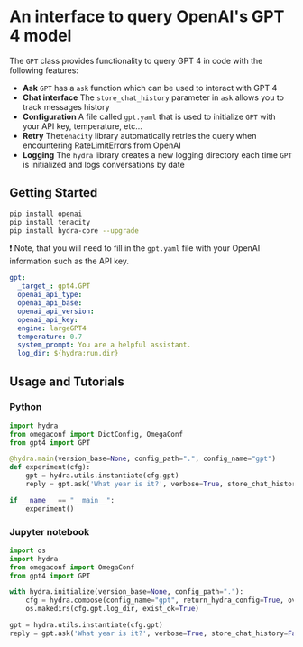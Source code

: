 # An interface to query OpenAI's GPT 4 model

The `GPT` class provides functionality to query GPT 4 in code with the following features:

- **Ask** `GPT` has a `ask` function which can be used to interact with GPT 4  
- **Chat interface** The `store_chat_history` parameter in `ask` allows you to track messages history  
- **Configuration** A file called `gpt.yaml` that is used to initialize `GPT` with your API key, temperature, etc...
- **Retry** The`tenacity` library automatically retries the query when encountering RateLimitErrors from OpenAI
- **Logging** The `hydra` library creates a new logging directory each time `GPT` is initialized and logs conversations by date

## Getting Started 

```bash
pip install openai
pip install tenacity
pip install hydra-core --upgrade
```

:exclamation: Note, that you will need to fill in the `gpt.yaml` file with your OpenAI information such as the API key. 

```YAML
gpt: 
  _target_: gpt4.GPT
  openai_api_type:  
  openai_api_base: 
  openai_api_version: 
  openai_api_key: 
  engine: largeGPT4
  temperature: 0.7
  system_prompt: You are a helpful assistant.
  log_dir: ${hydra:run.dir}
```

## Usage and Tutorials 

### Python
```python
import hydra
from omegaconf import DictConfig, OmegaConf
from gpt4 import GPT 

@hydra.main(version_base=None, config_path=".", config_name="gpt")
def experiment(cfg): 
    gpt = hydra.utils.instantiate(cfg.gpt)
    reply = gpt.ask('What year is it?', verbose=True, store_chat_history=False)

if __name__ == "__main__":
    experiment()
```

### Jupyter notebook 

```python
import os
import hydra 
from omegaconf import OmegaConf
from gpt4 import GPT 

with hydra.initialize(version_base=None, config_path="."):
    cfg = hydra.compose(config_name="gpt", return_hydra_config=True, overrides=["gpt.log_dir=${hydra.run.dir}"])
    os.makedirs(cfg.gpt.log_dir, exist_ok=True)

gpt = hydra.utils.instantiate(cfg.gpt)
reply = gpt.ask('What year is it?', verbose=True, store_chat_history=False)
```
